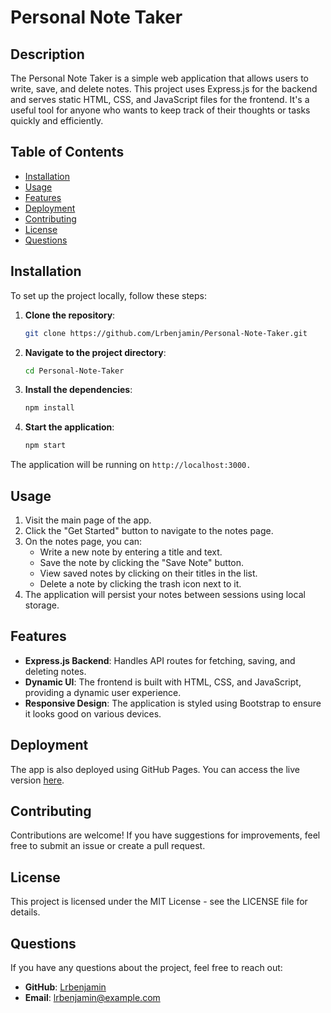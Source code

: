 # Personal Note Taker

## Description

The Personal Note Taker is a simple web application that allows users to write, save, and delete notes. This project uses Express.js for the backend and serves static HTML, CSS, and JavaScript files for the frontend. It's a useful tool for anyone who wants to keep track of their thoughts or tasks quickly and efficiently.

## Table of Contents

- [Installation](#installation)
- [Usage](#usage)
- [Features](#features)
- [Deployment](#deployment)
- [Contributing](#contributing)
- [License](#license)
- [Questions](#questions)

## Installation

To set up the project locally, follow these steps:

1. **Clone the repository**:
   ```bash
   git clone https://github.com/Lrbenjamin/Personal-Note-Taker.git

2. **Navigate to the project directory**:
    ```bash 
    cd Personal-Note-Taker

3. **Install the dependencies**:
    ```bash
    npm install

4. **Start the application**:
    ```bash
    npm start

The application will be running on `http://localhost:3000.`

## Usage

1. Visit the main page of the app.
2. Click the "Get Started" button to navigate to the notes page.
3. On the notes page, you can:
   - Write a new note by entering a title and text.
   - Save the note by clicking the "Save Note" button.
   - View saved notes by clicking on their titles in the list.
   - Delete a note by clicking the trash icon next to it.
4. The application will persist your notes between sessions using local storage.

## Features

- **Express.js Backend**: Handles API routes for fetching, saving, and deleting notes.
- **Dynamic UI**: The frontend is built with HTML, CSS, and JavaScript, providing a dynamic user experience.
- **Responsive Design**: The application is styled using Bootstrap to ensure it looks good on various devices.

## Deployment

The app is also deployed using GitHub Pages. You can access the live version [here](https://lrbenjamin.github.io/Personal-Note-Taker/).

## Contributing

Contributions are welcome! If you have suggestions for improvements, feel free to submit an issue or create a pull request.

## License

This project is licensed under the MIT License - see the LICENSE file for details.

## Questions

If you have any questions about the project, feel free to reach out:

- **GitHub**: [Lrbenjamin](https://github.com/Lrbenjamin)
- **Email**: lrbenjamin@example.com
